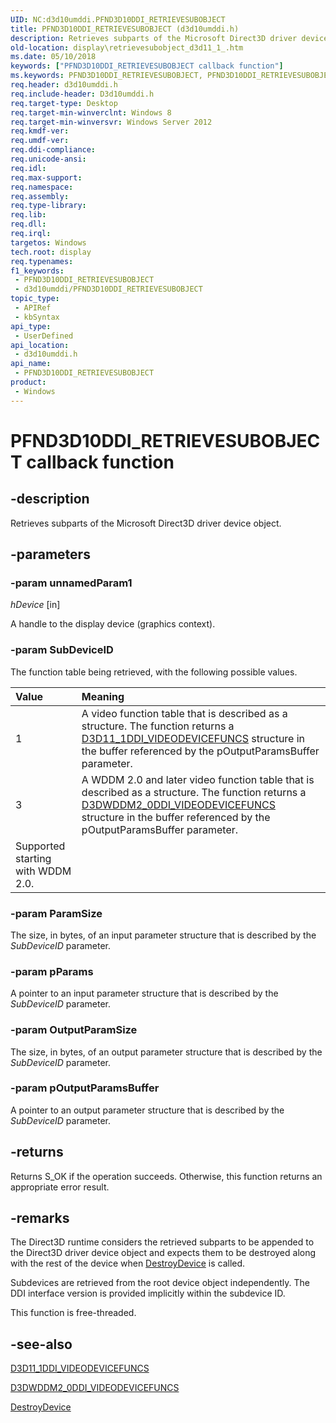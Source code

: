 ```yaml
---
UID: NC:d3d10umddi.PFND3D10DDI_RETRIEVESUBOBJECT
title: PFND3D10DDI_RETRIEVESUBOBJECT (d3d10umddi.h)
description: Retrieves subparts of the Microsoft Direct3D driver device object.
old-location: display\retrievesubobject_d3d11_1_.htm
ms.date: 05/10/2018
keywords: ["PFND3D10DDI_RETRIEVESUBOBJECT callback function"]
ms.keywords: PFND3D10DDI_RETRIEVESUBOBJECT, PFND3D10DDI_RETRIEVESUBOBJECT callback, RetrieveSubObject(D3D11_1), RetrieveSubObject(D3D11_1) callback function [Display Devices], d3d10umddi/RetrieveSubObject(D3D11_1), display.retrievesubobject, display.retrievesubobject_d3d11_1_
req.header: d3d10umddi.h
req.include-header: D3d10umddi.h
req.target-type: Desktop
req.target-min-winverclnt: Windows 8
req.target-min-winversvr: Windows Server 2012
req.kmdf-ver: 
req.umdf-ver: 
req.ddi-compliance: 
req.unicode-ansi: 
req.idl: 
req.max-support: 
req.namespace: 
req.assembly: 
req.type-library: 
req.lib: 
req.dll: 
req.irql: 
targetos: Windows
tech.root: display
req.typenames: 
f1_keywords:
 - PFND3D10DDI_RETRIEVESUBOBJECT
 - d3d10umddi/PFND3D10DDI_RETRIEVESUBOBJECT
topic_type:
 - APIRef
 - kbSyntax
api_type:
 - UserDefined
api_location:
 - d3d10umddi.h
api_name:
 - PFND3D10DDI_RETRIEVESUBOBJECT
product:
 - Windows
---
```


# PFND3D10DDI_RETRIEVESUBOBJECT callback function


## -description

Retrieves subparts of the Microsoft Direct3D driver device object.

## -parameters

### -param unnamedParam1

*hDevice* [in]

A handle to the display device (graphics context).

### -param SubDeviceID

The function table being retrieved, with the following possible values.

| **Value** | **Meaning** | 
|:--|:--|
| 1 | A video function table that is described as a structure. The function returns a [D3D11_1DDI_VIDEODEVICEFUNCS](./ns-d3d10umddi-d3d11_1ddi_videodevicefuncs.md)  structure in the buffer referenced by the pOutputParamsBuffer parameter. | 
| 3 | A WDDM 2.0 and later video function table that is described as a structure. The function returns a [D3DWDDM2_0DDI_VIDEODEVICEFUNCS](./ns-d3d10umddi-d3dwddm2_0ddi_videodevicefuncs.md) structure in the buffer referenced by the pOutputParamsBuffer parameter.
Supported starting with WDDM 2.0. |

### -param ParamSize

The size, in bytes, of an input parameter structure that is described by the <i>SubDeviceID</i> parameter.

### -param pParams

A pointer to an input parameter structure that is described by the <i>SubDeviceID</i> parameter.

### -param OutputParamSize

The size, in bytes, of an output parameter structure that is described by the <i>SubDeviceID</i> parameter.

### -param pOutputParamsBuffer

A pointer to an output parameter structure that is described by the <i>SubDeviceID</i> parameter.

## -returns

Returns S_OK if the operation succeeds. Otherwise, this function returns an appropriate error result.

## -remarks

The Direct3D runtime considers the retrieved subparts to be appended to the Direct3D driver device object and expects  them to be destroyed along with the rest of the device when <a href="/windows-hardware/drivers/ddi/d3d10umddi/nc-d3d10umddi-pfnd3d10ddi_destroydevice">DestroyDevice</a> is called.

Subdevices are retrieved from the root device object independently. The DDI interface version is provided implicitly within the subdevice ID.

This function is free-threaded.

## -see-also

<a href="/windows-hardware/drivers/ddi/d3d10umddi/ns-d3d10umddi-d3d11_1ddi_videodevicefuncs">D3D11_1DDI_VIDEODEVICEFUNCS</a>



<a href="/windows-hardware/drivers/ddi/d3d10umddi/ns-d3d10umddi-d3dwddm2_0ddi_videodevicefuncs">D3DWDDM2_0DDI_VIDEODEVICEFUNCS</a>



<a href="/windows-hardware/drivers/ddi/d3d10umddi/nc-d3d10umddi-pfnd3d10ddi_destroydevice">DestroyDevice</a>

